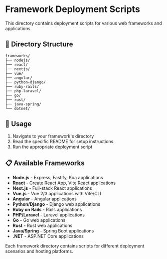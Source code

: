 # Framework Deployment Scripts

This directory contains deployment scripts for various web frameworks and applications.

## 📁 Directory Structure

```
frameworks/
├── nodejs/
├── react/
├── nextjs/
├── vue/
├── angular/
├── python-django/
├── ruby-rails/
├── php-laravel/
├── go/
├── rust/
├── java-spring/
└── dotnet/
```

## 🎯 Usage

1. Navigate to your framework's directory
2. Read the specific README for setup instructions
3. Run the appropriate deployment script

## 📋 Available Frameworks

- **Node.js** - Express, Fastify, Koa applications
- **React** - Create React App, Vite React applications
- **Next.js** - Full-stack React applications
- **Vue.js** - Vue 2/3 applications with Vite/CLI
- **Angular** - Angular applications
- **Python/Django** - Django web applications
- **Ruby on Rails** - Rails applications
- **PHP/Laravel** - Laravel applications
- **Go** - Go web applications
- **Rust** - Rust web applications
- **Java/Spring** - Spring Boot applications
- **.NET** - ASP.NET Core applications

Each framework directory contains scripts for different deployment scenarios and hosting platforms.